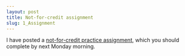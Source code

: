 ```yaml
---
layout: post
title: Not-for-credit assignment
slug: 1_Assignment
---
```


I have posted a [not-for-credit practice assignment](/materials/intro.asn.pdf), which you should complete by next Monday morning.
